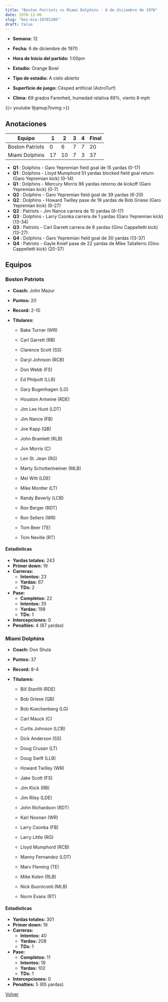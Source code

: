 ```yaml
---
title: "Boston Patriots vs Miami Dolphins - 6 de diciembre de 1970"
date: 1970-12-06
slug: "bos-mia-19701206"
draft: false
---
```


* **Semana:** 12
* **Fecha:** 6 de diciembre de 1970

* **Hora de Inicio del partido:** 1:00pm
* **Estadio:** Orange Bowl
* **Tipo de estadio:** A cielo abierto
* **Superficie de juego:** Césped artificial (AstroTurf)
* **Clima:** 69 grados Farenheit, humedad relativa 69%, viento 8 mph


{{< youtube 9jqmup7ovmg >}}


## Anotaciones
| Equipo | 1 | 2 | 3 | 4 | Final |
|--------|---|---|---|---|-------|
| Boston Patriots  | 0 | 6 | 7 | 7  | 20 |
| Miami Dolphins  | 17 | 10 | 7 | 3  | 37 |
* **Q1** : Dolphins - Garo Yepremian field goal de 15 yardas (0-17)
* **Q1** : Dolphins - Lloyd Mumphord 51 yardas blocked field goal return (Garo Yepremian kick) (0-14)
* **Q1** : Dolphins - Mercury Morris 96 yardas retorno de kickoff (Garo Yepremian kick) (0-7)
* **Q2** : Dolphins - Garo Yepremian field goal de 39 yardas (6-20)
* **Q2** : Dolphins - Howard Twilley pase de 19 yardas de Bob Griese (Garo Yepremian kick) (6-27)
* **Q2** : Patriots - Jim Nance carrera de 10 yardas (6-17)
* **Q3** : Dolphins - Larry Csonka carrera de 1 yardas (Garo Yepremian kick) (13-34)
* **Q3** : Patriots - Carl Garrett carrera de 6 yardas (Gino Cappelletti kick) (13-27)
* **Q4** : Dolphins - Garo Yepremian field goal de 30 yardas (13-37)
* **Q4** : Patriots - Gayle Knief pase de 22 yardas de Mike Taliaferro (Gino Cappelletti kick) (20-37)


## Equipos


### Boston Patriots
* **Coach:** John Mazur
* **Puntos:** 20
* **Record:** 2-10
* **Titulares:** 

  * Bake Turner (WR) 

  * Carl Garrett (RB) 

  * Clarence Scott (SS) 

  * Daryl Johnson (RCB) 

  * Don Webb (FS) 

  * Ed Philpott (LLB) 

  * Gary Bugenhagen (LG) 

  * Houston Antwine (RDE) 

  * Jim Lee Hunt (LDT) 

  * Jim Nance (FB) 

  * Joe Kapp (QB) 

  * John Bramlett (RLB) 

  * Jon Morris (C) 

  * Len St. Jean (RG) 

  * Marty Schottenheimer (MLB) 

  * Mel Witt (LDE) 

  * Mike Montler (LT) 

  * Randy Beverly (LCB) 

  * Ron Berger (RDT) 

  * Ron Sellers (WR) 

  * Tom Beer (TE) 

  * Tom Neville (RT) 

#### Estadísticas
* **Yardas totales:** 243
* **Primer down:** 19
* **Carreras:**
  * **Intentos:** 23
  * **Yardas:** 67
  * **TDs:** 2
* **Pase:**
  * **Completos:** 22
  * **Intentos:** 35
  * **Yardas:** 198
  * **TDs:** 1
* **Intercepciones:** 0
* **Penalties:** 4 (67 yardas)

### Miami Dolphins
* **Coach:** Don Shula
* **Puntos:** 37
* **Record:** 8-4
* **Titulares:** 

  * Bill Stanfill (RDE) 

  * Bob Griese (QB) 

  * Bob Kuechenberg (LG) 

  * Carl Mauck (C) 

  * Curtis Johnson (LCB) 

  * Dick Anderson (SS) 

  * Doug Crusan (LT) 

  * Doug Swift (LLB) 

  * Howard Twilley (WR) 

  * Jake Scott (FS) 

  * Jim Kiick (RB) 

  * Jim Riley (LDE) 

  * John Richardson (RDT) 

  * Karl Noonan (WR) 

  * Larry Csonka (FB) 

  * Larry Little (RG) 

  * Lloyd Mumphord (RCB) 

  * Manny Fernandez (LDT) 

  * Marv Fleming (TE) 

  * Mike Kolen (RLB) 

  * Nick Buoniconti (MLB) 

  * Norm Evans (RT) 

#### Estadísticas
* **Yardas totales:** 301
* **Primer down:** 18
* **Carreras:**
  * **Intentos:** 40
  * **Yardas:** 208
  * **TDs:** 1
* **Pase:**
  * **Completos:** 11
  * **Intentos:** 19
  * **Yardas:** 102
  * **TDs:** 1
* **Intercepciones:** 0
* **Penalties:** 5 (65 yardas)


[Volver](/historia/1970)
